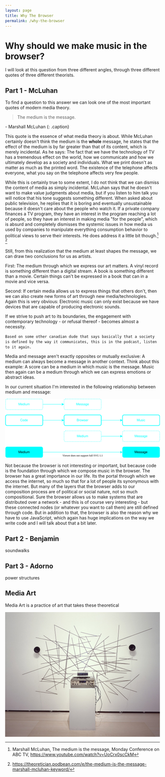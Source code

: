 ```yaml
---
layout: page
title: Why The Browser
permalink: /why-the-browser
---
```


# Why should we make music in the browser?

I will look at this question from three different angles, through three different quotes of three different theorists.

## Part 1 - McLuhan

To find a question to this answer we can look one of the most important quotes of modern media theory.

> The medium is the message.

\- Marshall McLuhan
{: .caption} 

This quote is the essence of what media theory is about. While McLuhan certainly doesn't think the medium is the **whole** message, he states that the effect of the medium is by far greater than that of its content, which is merely incidental. As he says: The fact that we have the technology of TV has a tremendous effect on the world, how we communicate and how we ultimately develop as a society and individuals. What we print doesn't as matter as much as the printed word. The existence of the telephone affects everyone, what you say on the telephone affects very few people.

While this is certainly true to some extent, I do not think that we can dismiss the content of media as simply incidental. McLuhan says that he doesn't want to make value judgments about media, but if you listen to him talk you will notice that his tone suggests something different. When asked about public television, he replies that it is boring and eventually unsustainable because it doesn't care about the people who watch it. If a private company finances a TV program, they have an interest in the program reaching a lot of people, so they have an interest in making media "for the people", which is absurd and completely dismisses the systemic issues in how media us used by companies to manipulate everything consumption behavior to political views to serve their interests. He does address it a little bit though.[^mcluhan] [^mcluhan-podcast]

Still, from this realization that the medium at least shapes the message, we can draw two conclusions for us as artists. 

First: The medium through which we express our art matters. A vinyl record is something different than a digital stream. A book is something different than a movie. Certain things can't be expressed in a book that can in a movie and vice versa.

Second: If certain media allows us to express things that others don't, then we can also create new forms of art through new media/technologies. Again this is very obvious: Electronic music can only exist because we have devices that are capable of producing electronic sounds.

If we strive to push art to its boundaries, the engagement with contemporary technology - or refusal thereof - becomes almost a necessity.

`Based on some other canadian dude that says basically that a society is defined by the way it communicates, this is in the podcast, listen to it again.`

Media and message aren't exactly opposites or mutually exclusive: A medium can always become a message in another context. Think about this example: A score can be a medium in which music is the message. Music then again can be a medium through which we can express emotions or abstract ideas.

In our current situation I'm interested in the following relationship between medium and message:

![medium-message](images/medium-message.svg)

Not because the browser is not interesting or important, but because code is the foundation through which we compose music in the browser. The browser has a great importance in our life. Its the portal through which we access the internet, so much so that for a lot of people its synonymous with the internet. But many of the layers that the browser adds to our composition process are of political or social nature, not so much compositional. Sure the browser allows us to make systems that are distributed over a network - and this is of course very interesting - but these connected nodes (or whatever you want to call them) are still defined through code. But in addition to that, the browser is also the reason why we have to use JavaScript, which again has huge implications on the way we write code and I will talk about that a bit later.

## Part 2 - Benjamin

soundwalks

## Part 3 - Adorno

power structures



## Media Art

Media Art is a practice of art that takes these theoretical

![Nam June Paik - Tape](images/nam-june-paik-tape.jpeg)













[^mcluhan]: Marshall McLuhan, The medium is the message, Monday Conference on ABC TV, https://www.youtube.com/watch?v=UoCrx0scCkM

[^mcluhan-podcast]: https://theoretician.podbean.com/e/the-medium-is-the-message-marshall-mcluhan-keyword/